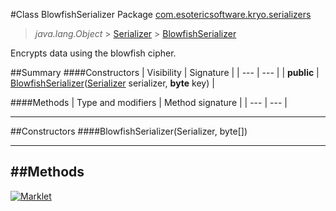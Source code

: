 #Class BlowfishSerializer
Package [com.esotericsoftware.kryo.serializers](README.md)<br>

> *java.lang.Object* > [Serializer](../Serializer.md) > [BlowfishSerializer](BlowfishSerializer.md)



Encrypts data using the blowfish cipher.


##Summary
####Constructors
| Visibility | Signature |
| --- | --- |
| **public** | [BlowfishSerializer](#blowfishserializerserializer-byte)([Serializer](../Serializer.md) serializer, **byte** key) |

####Methods
| Type and modifiers | Method signature |
| --- | --- |

---


##Constructors
####BlowfishSerializer(Serializer, byte[])
> 


---


##Methods
---

[![Marklet](https://img.shields.io/badge/Generated%20by-Marklet-green.svg)](https://github.com/Faylixe/marklet)